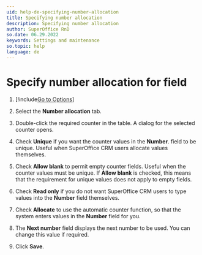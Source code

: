 ```yaml
---
uid: help-de-specifying-number-allocation
title: Specifying number allocation
description: Specifying number allocation
author: SuperOffice RnD
so.date: 06.29.2022
keywords: Settings and maintenance
so.topic: help
language: de
---
```


# Specify number allocation for field

1. [!include[Go to Options](includes/open-options.md)]

2. Select the **Number allocation** tab.

3. Double-click the required counter in the table. A dialog for the selected counter opens.

4. Check **Unique** if you want the counter values in the **Number**. field to be unique. Useful when SuperOffice CRM users allocate values themselves.

5. Check **Allow blank** to permit empty counter fields. Useful when the counter values must be unique. If **Allow blank** is checked, this means that the requirement for unique values does not apply to empty fields.

6. Check **Read only** if you do not want SuperOffice CRM users to type values into the **Number** field themselves.

7. Check **Allocate** to use the automatic counter function, so that the system enters values in the **Number** field for you.

8. The **Next number** field displays the next number to be used. You can change this value if required.

9. Click **Save**.

<!-- Referenced links -->

<!-- Referenced images -->

